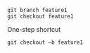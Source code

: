 ```
git branch feature1
git checkout feature1
```

One-step shortcut

```
git checkout –b feature1
```
